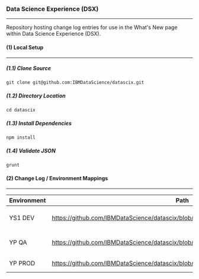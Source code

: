 ### Data Science Experience (DSX)
---

Repository hosting change log entries for use in the What's New page within Data Science Experience (DSX).

#### (1) Local Setup
---

##### (1.1) Clone Source

```shell
git clone git@github.com:IBMDataScience/datascix.git
```

##### (1.2) Directory Location

```shell
cd datascix
```

##### (1.3) Install Dependencies

```shell
npm install
```

##### (1.4) Validate JSON

```shell
grunt
```

#### (2) Change Log / Environment Mappings
---


| Environment | Path | URL |
| --- | --- | --- |
| YS1 DEV | https://github.com/IBMDataScience/datascix/blob/master/public/dev/changelog/entries.json | https://apsx-dev.stage1.ng.bluemix.net/whats-new?context=analytics |
| YP QA | https://github.com/IBMDataScience/datascix/blob/master/public/qa/changelog/entries.json | https://apsx-qa.ng.bluemix.net/whats-new?context=analytics |
| YP PROD | https://github.com/IBMDataScience/datascix/blob/master/public/prod/changelog/entries.json | https://apsportal.ibm.com/whats-new?context=analytics |
